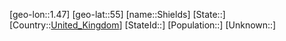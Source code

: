 ﻿---
location: [55,1.47]
type: City
tags:
- geo/City


SpocWebEntityId: 34232
isDeleted: false
confidential: public

---
[geo-lon::1.47]
[geo-lat::55]
[name::Shields]
[State::]
[Country::[United_Kingdom](geo/Continent/Europe/United_Kingdom.md)]
[StateId::]
[Population::]
[Unknown::]

